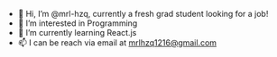 - 👋 Hi, I’m @mrl-hzq, currently a fresh grad student looking for a job!
- 👀 I’m interested in Programming
- 🌱 I’m currently learning React.js
- 📫 I can be reach via email at mrlhzq1216@gmail.com

<!---
mrl-hzq/mrl-hzq is a ✨ special ✨ repository because its `README.md` (this file) appears on your GitHub profile.
You can click the Preview link to take a look at your changes.
--->
